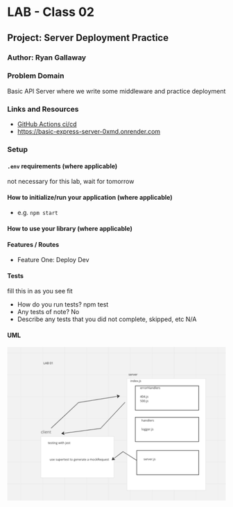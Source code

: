 # LAB - Class 02

## Project: Server Deployment Practice

### Author: Ryan Gallaway

### Problem Domain  

Basic API Server where we write some middleware and practice deployment

### Links and Resources

- [GitHub Actions ci/cd](https://github.com/afrey09/basic-express-server)  
- https://basic-express-server-0xmd.onrender.com

### Setup

#### `.env` requirements (where applicable)

not necessary for this lab, wait for tomorrow

#### How to initialize/run your application (where applicable)

- e.g. `npm start`

#### How to use your library (where applicable)

#### Features / Routes

- Feature One: Deploy Dev

#### Tests

fill this in as you see fit
- How do you run tests? npm test
- Any tests of note? No
- Describe any tests that you did not complete, skipped, etc 
N/A

#### UML

![Lab-02](assets/lab-02.png)